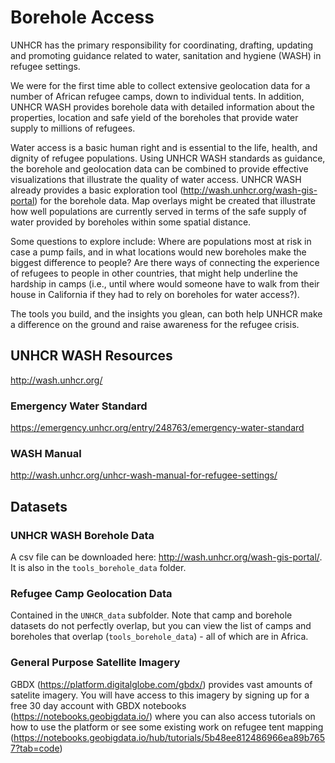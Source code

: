 # Borehole Access

UNHCR has the primary responsibility for coordinating, drafting, updating and promoting guidance related to water, sanitation and hygiene (WASH) in refugee settings.

We were for the first time able to collect extensive geolocation data for a number of African refugee camps, down to individual tents. In addition, UNHCR WASH provides borehole data with detailed information about the properties, location and safe yield of the boreholes that provide water supply to millions of refugees.

Water access is a basic human right and is essential to the life, health, and dignity of refugee populations. Using UNHCR WASH standards as guidance, the borehole and geolocation data can be combined to provide effective visualizations that illustrate the quality of water access. UNHCR WASH already provides a basic exploration tool (http://wash.unhcr.org/wash-gis-portal) for the borehole data. Map overlays might be created that illustrate how well populations are currently served in terms of the safe supply of water provided by boreholes within some spatial distance. 

Some questions to explore include: Where are populations most at risk in case a pump fails, and in what locations would new boreholes make the biggest difference to people? Are there ways of connecting the experience of refugees to people in other countries, that might help underline the hardship in camps (i.e., until where would someone have to walk from their house in California if they had to rely on boreholes for water access?). 

The tools you build, and the insights you glean, can both help UNHCR make a difference on the ground and raise awareness for the refugee crisis.

## UNHCR WASH Resources
http://wash.unhcr.org/

### Emergency Water Standard
https://emergency.unhcr.org/entry/248763/emergency-water-standard

### WASH Manual
http://wash.unhcr.org/unhcr-wash-manual-for-refugee-settings/


## Datasets

### UNHCR WASH Borehole Data
A csv file can be downloaded here: http://wash.unhcr.org/wash-gis-portal/. It is also in the `tools_borehole_data` folder.

### Refugee Camp Geolocation Data
Contained in the `UNHCR_data` subfolder. Note that camp and borehole datasets do not perfectly overlap, but you can view the list of camps and boreholes that overlap (`tools_borehole_data`)  - all of which are in Africa. 

### General Purpose Satellite Imagery
GBDX (https://platform.digitalglobe.com/gbdx/) provides vast amounts of satelite imagery. You will have access to this imagery by signing up for a free 30 day account with GBDX notebooks (https://notebooks.geobigdata.io/) where you can also access tutorials on how to use the platform or see some existing work on refugee tent mapping (https://notebooks.geobigdata.io/hub/tutorials/5b48ee812486966ea89b7657?tab=code) 
